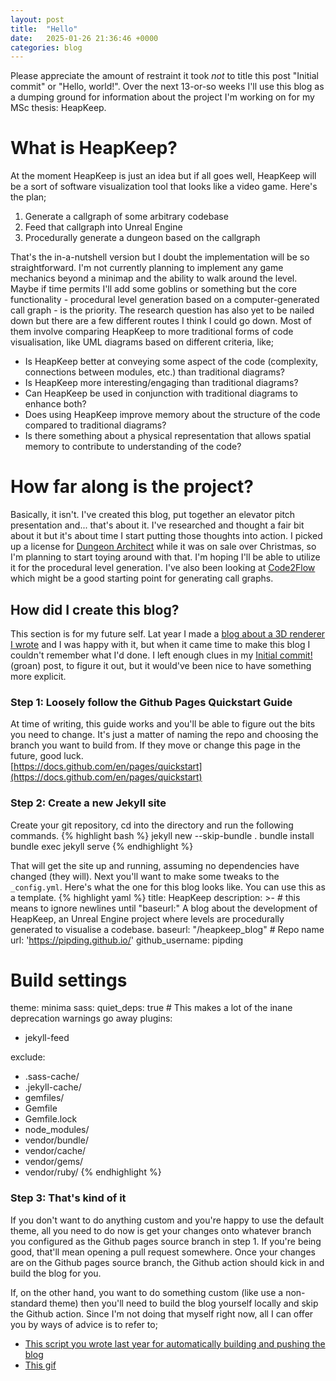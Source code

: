 ```yaml
---
layout: post
title:  "Hello"
date:   2025-01-26 21:36:46 +0000
categories: blog
---
```

Please appreciate the amount of restraint it took _not_ to title this post "Initial commit" or "Hello, world!". Over the next 13-or-so weeks I'll use this blog as a dumping ground for information about the project I'm working on for my MSc thesis: HeapKeep.

# What is HeapKeep?
At the moment HeapKeep is just an idea but if all goes well, HeapKeep will be a sort of software visualization tool that looks like a video game. Here's the plan;
1. Generate a callgraph of some arbitrary codebase
2. Feed that callgraph into Unreal Engine
3. Procedurally generate a dungeon based on the callgraph

That's the in-a-nutshell version but I doubt the implementation will be so straightforward. I'm not currently planning to implement any game mechanics beyond a minimap and the ability to walk around the level. Maybe if time permits I'll add some goblins or something but the core functionality - procedural level generation based on a computer-generated call graph - is the priority.
The research question has also yet to be nailed down but there are a few different routes I think I could go down. Most of them involve comparing HeapKeep to more traditional forms of code visualisation, like UML diagrams based on different criteria, like;
- Is HeapKeep better at conveying some aspect of the code (complexity, connections between modules, etc.) than traditional diagrams?
- Is HeapKeep more interesting/engaging than traditional diagrams?
- Can HeapKeep be used in conjunction with traditional diagrams to enhance both?
- Does using HeapKeep improve memory about the structure of the code compared to traditional diagrams?
- Is there something about a physical representation that allows spatial memory to contribute to understanding of the code?

# How far along is the project?
Basically, it isn't. I've created this blog, put together an elevator pitch presentation and... that's about it. I've researched and thought a fair bit about it but it's about time I start putting those thoughts into action. I picked up a license for [Dungeon Architect](https://dungeonarchitect.dev/) while it was on sale over Christmas, so I'm planning to start toying around with that. I'm hoping I'll be able to utilize it for the procedural level generation. I've also been looking at [Code2Flow](https://github.com/scottrogowski/code2flow) which might be a good starting point for generating call graphs.

## How did I create this blog?
This section is for my future self. Lat year I made a [blog about a 3D renderer I wrote](https://pipding.github.io/3dage_renderer/posts/) and I was happy with it, but when it came time to make this blog I couldn't remember what I'd done. I left enough clues in my [Initial commit!](https://pipding.github.io/3dage_renderer/2024/10/01/first-blog-post.html) (groan) post, to figure it out, but it would've been nice to have something more explicit.

### Step 1: Loosely follow the Github Pages Quickstart Guide
At time of writing, this guide works and you'll be able to figure out the bits you need to change. It's just a matter of naming the repo and choosing the branch you want to build from. If they move or change this page in the future, good luck.<br>
[https://docs.github.com/en/pages/quickstart](https://docs.github.com/en/pages/quickstart)

### Step 2: Create a new Jekyll site
Create your git repository, cd into the directory and run the following commands.
{% highlight bash %}
jekyll new --skip-bundle .
bundle install
bundle exec jekyll serve
{% endhighlight %}

That will get the site up and running, assuming no dependencies have changed (they will). Next you'll want to make some tweaks to the `_config.yml`. Here's what the one for this blog looks like. You can use this as a template.
{% highlight yaml %}
title: HeapKeep
description: >- # this means to ignore newlines until "baseurl:"
  A blog about the development of HeapKeep, an Unreal Engine project
  where levels are procedurally generated to visualise a codebase.
baseurl: "/heapkeep_blog" # Repo name
url: 'https://pipding.github.io/'
github_username:  pipding

# Build settings
theme: minima
sass:
  quiet_deps: true # This makes a lot of the inane deprecation warnings go away
plugins:
  - jekyll-feed

exclude:
  - .sass-cache/
  - .jekyll-cache/
  - gemfiles/
  - Gemfile
  - Gemfile.lock
  - node_modules/
  - vendor/bundle/
  - vendor/cache/
  - vendor/gems/
  - vendor/ruby/
{% endhighlight %}

### Step 3: That's kind of it
If you don't want to do anything custom and you're happy to use the default theme, all you need to do now is get your changes onto whatever branch you configured as the Github pages source branch in step 1. If you're being good, that'll mean opening a pull request somewhere. Once your changes are on the Github pages source branch, the Github action should kick in and build the blog for you.

If, on the other hand, you want to do something custom (like use a non-standard theme) then you'll need to build the blog yourself locally and skip the Github action. Since I'm not doing that myself right now, all I can offer you by ways of advice is to refer to;
- [This script you wrote last year for automatically building and pushing the blog](https://github.com/Pipding/3dage_renderer/blob/6edbde4e4a8de5ee89fb39351bdddb6ecf6533fe/build_and_deploy_blog.sh)
- [This gif](https://c.tenor.com/AWCWZyJTz80AAAAd/tenor.gif)